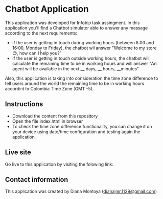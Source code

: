 # Chatbot Application
This application was developed for Infobip task assingment. In this application you'll find a Chatbot simulator able to answer any message according to the next requirements: 
* if the user is getting in touch during working hours (between 8:00 and 16:00, Monday to Friday), the chatbot wil answer "Welcome to my store 😊, how can I help you?”
* if the user is getting in touch outside working hours, the chatbot will calculate the remaining time to be in working hours and will answer "An agent will be available in the next __ days, __ hours, __minutes"

Also, this application is taking into consideration the time zone difference to tell users around the world the remaining time to be in working hours accordint to Colombia Time Zone (GMT -5). 

## Instructions

* Download the content from this repository 
* Open the file index.html in browser
* To check the time zone difference functionality, you can change it on your device using date/time configuration and testing again the application


## Live site
Go live to this application by visiting the folowing link: 

## Contact information
This application was created by Diana Montoya (dianajmr.1129@gmail.com)


